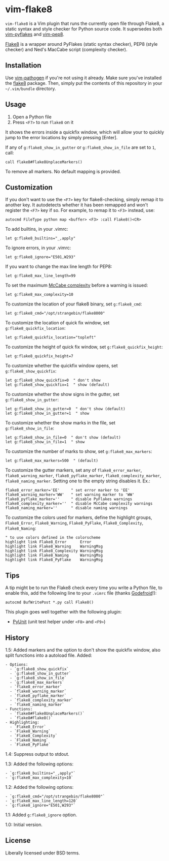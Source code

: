 vim-flake8
==========
`vim-flake8` is a Vim plugin that runs the currently open file through Flake8,
a static syntax and style checker for Python source code.  It supersedes both
[vim-pyflakes](https://github.com/nvie/vim-pyflakes) and
[vim-pep8](https://github.com/nvie/vim-pep8).

[Flake8](http://pypi.python.org/pypi/flake8/) is a wrapper around PyFlakes 
(static syntax checker), PEP8 (style checker) 
and Ned's MacCabe script (complexity checker).


Installation
------------
Use [vim-pathogen](https://github.com/tpope/vim-pathogen) if you're not using
it already.  Make sure you've installed the [flake8](http://pypi.python.org/pypi/flake8/) package.
Then, simply put the contents of this repository in your
`~/.vim/bundle` directory.

Usage
-----
1. Open a Python file
2. Press `<F7>` to run `flake8` on it

It shows the errors inside a quickfix window, which will allow your to quickly
jump to the error locations by simply pressing [Enter].

If any of `g:flake8_show_in_gutter` or `g:flake8_show_in_file` are set to `1`, call:

    call flake8#Flake8UnplaceMarkers()

To remove all markers. No default mapping is provided.

Customization
-------------
If you don't want to use the `<F7>` key for flake8-checking, simply remap it to
another key.  It autodetects whether it has been remapped and won't register
the `<F7>` key if so.  For example, to remap it to `<F3>` instead, use:

    autocmd FileType python map <buffer> <F3> :call Flake8()<CR>

To add builtins, in your .vimrc:

    let g:flake8_builtins="_,apply"

To ignore errors, in your .vimrc:

    let g:flake8_ignore="E501,W293"

If you want to change the max line length for PEP8:

    let g:flake8_max_line_length=99

To set the maximum [McCabe complexity](https://en.wikipedia.org/wiki/Cyclomatic_complexity) before a warning is issued:

    let g:flake8_max_complexity=10

To customize the location of your flake8 binary, set `g:flake8_cmd`:

    let g:flake8_cmd="/opt/strangebin/flake8000"

To customize the location of quick fix window, set `g:flake8_quickfix_location`:

    let g:flake8_quickfix_location="topleft"

To customize the height of quick fix window, set `g:flake8_quickfix_height`:

    let g:flake8_quickfix_height=7

To customize whether the quickfix window opens, set `g:flake8_show_quickfix`:

    let g:flake8_show_quickfix=0  " don't show
    let g:flake8_show_quickfix=1  " show (default)

To customize whether the show signs in the gutter, set `g:flake8_show_in_gutter`:

    let g:flake8_show_in_gutter=0  " don't show (default)
    let g:flake8_show_in_gutter=1  " show

To customize whether the show marks in the file, set `g:flake8_show_in_file`:

    let g:flake8_show_in_file=0  " don't show (default)
    let g:flake8_show_in_file=1  " show

To customize the number of marks to show, set `g:flake8_max_markers`:

    let g:flake8_max_markers=500  " (default)

To customize the gutter markers, set any of `flake8_error_marker`, `flake8_warning_marker`,
`flake8_pyflake_marker`, `flake8_complexity_marker`, `flake8_naming_marker`. Setting one to
the empty string disables it. Ex.:

    flake8_error_marker='EE'     " set error marker to 'EE'
    flake8_warning_marker='WW'   " set warning marker to 'WW'
    flake8_pyflake_marker=''     " disable PyFlakes warnings
    flake8_complexity_marker=''  " disable McCabe complexity warnings
    flake8_naming_marker=''      " disable naming warnings

To customize the colors used for markers, define the highlight groups, `Flake8_Error`,
`Flake8_Warning`, `Flake8_PyFlake`, `Flake8_Complexity`, `Flake8_Naming`:

    " to use colors defined in the colorscheme
    highlight link Flake8_Error      Error
    highlight link Flake8_Warning    WarningMsg
    highlight link Flake8_Complexity WarningMsg
    highlight link Flake8_Naming     WarningMsg
    highlight link Flake8_PyFlake    WarningMsg

Tips
----
A tip might be to run the Flake8 check every time you write a Python file, to
enable this, add the following line to your `.vimrc` file (thanks
[Godefroid](http://github.com/gotcha)!):

    autocmd BufWritePost *.py call Flake8()

This plugin goes well together with the following plugin:

- [PyUnit](http://github.com/nvie/vim-pyunit) (unit test helper under `<F8>`
  and `<F9>`)


History
-------

1.5: Added markers and the option to don't show the quickfix window, also split functions into
a autoload file. Added:

    - Options:
      - `g:flake8_show_quickfix`
      - `g:flake8_show_in_gutter`
      - `g:flake8_show_in_file`
      - `g:flake8_max_markers`
      - `flake8_error_marker`
      - `flake8_warning_marker`
      - `flake8_pyflake_marker`
      - `flake8_complexity_marker`
      - `flake8_naming_marker`
    - Functions:
      - `flake8#Flake8UnplaceMarkers()`
      - `flake8#Flake8()`
    - Highlighting:
      - `Flake8_Error`
      - `Flake8_Warning`
      - `Flake8_Complexity`
      - `Flake8_Naming`
      - `Flake8_PyFlake`

1.4: Suppress output to stdout.

1.3: Added the following options:

    - `g:flake8_builtins="_,apply"`
    - `g:flake8_max_complexity=10`

1.2: Added the following options:

    - `g:flake8_cmd="/opt/strangebin/flake8000"`
    - `g:flake8_max_line_length=120`
    - `g:flake8_ignore="E501,W293"`

1.1: Added `g:flake8_ignore` option.

1.0: Initial version.


License
-------

Liberally licensed under BSD terms.
